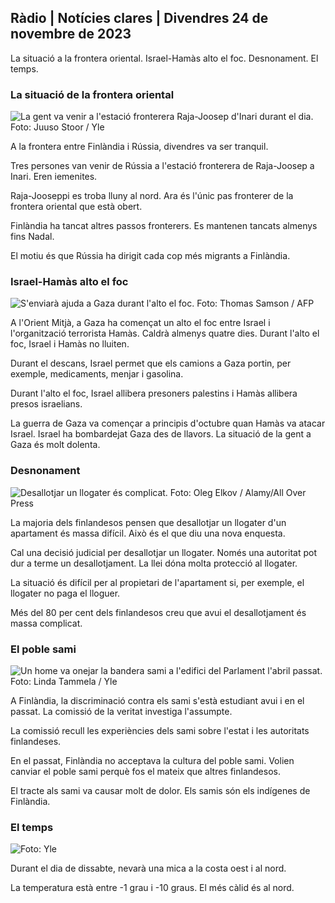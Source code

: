 ## Ràdio \| Notícies clares \| Divendres 24 de novembre de 2023

La situació a la frontera oriental. Israel-Hamàs alto el foc. Desnonament. El temps.

### La situació de la frontera oriental

![La gent va venir a l'estació fronterera Raja-Joosep d'Inari durant el dia. Foto: Juuso Stoor / Yle](https://images.cdn.yle.fi/image/upload/c_crop,h_3368,w_5986,x_0,y_0/ar_1.7777777777777777,c_fill,g_faces,h_675,w_1200.0/d_1201q_auto:eco/f_auto/fl_lossy/v1700827102/39-120618465608fd4818b7)

A la frontera entre Finlàndia i Rússia, divendres va ser tranquil.

Tres persones van venir de Rússia a l'estació fronterera de Raja-Joosep a Inari. Eren iemenites.

Raja-Jooseppi es troba lluny al nord. Ara és l'únic pas fronterer de la frontera oriental que està obert.

Finlàndia ha tancat altres passos fronterers. Es mantenen tancats almenys fins Nadal.

El motiu és que Rússia ha dirigit cada cop més migrants a Finlàndia.

### Israel-Hamàs alto el foc

![S'enviarà ajuda a Gaza durant l'alto el foc. Foto: Thomas Samson / AFP](https://images.cdn.yle.fi/image/upload/c_crop,h_2879,w_5119,x_0,y_533/ar_1.777777777777777,c_fill,g_faces,h_675,w_1200.0/d_1201q_auto:eco/f_auto/fl_lossy/v1700822253/39-120580865603d3467a7a)

A l'Orient Mitjà, a Gaza ha començat un alto el foc entre Israel i l'organització terrorista Hamàs. Caldrà almenys quatre dies. Durant l'alto el foc, Israel i Hamàs no lluiten.

Durant el descans, Israel permet que els camions a Gaza portin, per exemple, medicaments, menjar i gasolina.

Durant l'alto el foc, Israel allibera presoners palestins i Hamàs allibera presos israelians.

La guerra de Gaza va començar a principis d'octubre quan Hamàs va atacar Israel. Israel ha bombardejat Gaza des de llavors. La situació de la gent a Gaza és molt dolenta.

### Desnonament

![Desallotjar un llogater és complicat. Foto: Oleg Elkov / Alamy/All Over Press](https://images.cdn.yle.fi/image/upload/c_crop,h_3182,w_5657,x_121,y_740/ar_1.7777777777777777,c_fill,g_faces,w_1200,w_121dpr_1.0/q_auto:eco/f_auto/fl_lossy/v1698135288/39-115380264d2449083906)

La majoria dels finlandesos pensen que desallotjar un llogater d'un apartament és massa difícil. Això és el que diu una nova enquesta.

Cal una decisió judicial per desallotjar un llogater. Només una autoritat pot dur a terme un desallotjament. La llei dóna molta protecció al llogater.

La situació és difícil per al propietari de l'apartament si, per exemple, el llogater no paga el lloguer.

Més del 80 per cent dels finlandesos creu que avui el desallotjament és massa complicat.

### El poble sami

![Un home va onejar la bandera sami a l'edifici del Parlament l'abril passat. Foto: Linda Tammela / Yle](https://images.cdn.yle.fi/image/upload/c_crop,h_659,w_1173,x_0,y_133/ar_1.7777777777777777,c_fill,g_faces,h_671,/0_dp1200./0_dpq_auto:eco/f_auto/fl_lossy/v1693572536/39-10986686437da2797694)

A Finlàndia, la discriminació contra els sami s'està estudiant avui i en el passat. La comissió de la veritat investiga l'assumpte.

La comissió recull les experiències dels sami sobre l'estat i les autoritats finlandeses.

En el passat, Finlàndia no acceptava la cultura del poble sami. Volien canviar el poble sami perquè fos el mateix que altres finlandesos.

El tracte als sami va causar molt de dolor. Els samis són els indígenes de Finlàndia.

### El temps

![ Foto: Yle](https://images.cdn.yle.fi/image/upload/c_crop,h_1080,w_1919,x_0,y_0/ar_1.777777777777777,c_fill,g_faces,h_675,w_1201/0dp_r_auto.:eco/f_auto/fl_lossy/v1700835658/39-12063856560b12785459)

Durant el dia de dissabte, nevarà una mica a la costa oest i al nord.

La temperatura està entre -1 grau i -10 graus. El més càlid és al nord.